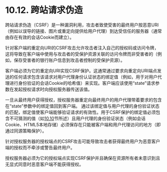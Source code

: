 10.12. 跨站请求伪造
=======================
跨站请求伪造（CSRF）是一种漏洞利用，攻击者致使受害的最终用户按恶意URI（例如以误导的链接、图片或重定向提供给用户代理）到达受信任的服务器（通常由存在有效的会话Cookie而建立）。

针对客户端的重定向URI的CSRF攻击允许攻击者注入自己的授权码或访问令牌，这将导致在客户端中使用与攻击者的受保护资源关联的访问令牌而非受害者的（例如，保存受害者的银行账户信息到攻击者控制的受保护资源）。

客户端必须为它的重定向URI实现CSRF保护。这通常通过要求向重定向URI端点发送的任何请求包含该请求对用户代理身份认证状态的绑定值（例如，用于对用户代理进行身份验证的会话Cookie的哈希值）来实现。客户端应该使用“state”请求参数在发起授权请求时向授权服务器传送该值。

一旦从最终用户获得授权，授权服务器重定向最终用户的用户代理带着要求的包含在“state”参数中的绑定值回到客户端。 通过该绑定值与用户代理的身份验证状态的匹配，绑定值使客户端能够验证请求的有效性。用于CSRF保护的绑定值必须包含不可猜测的值（如[10.10](10.10.md)节所述）且用户代理的身份验证状态（例如会话Cookie、HTML5本地存储）必须保存在只能被客户端和用户代理访问的地方（即通过同源策略保护）。

针对授权服务器的授权端点的CSRF攻击可能导致攻击者获得最终用户为恶意客户端的授权而不牵涉或警告最终用户。

授权服务器必须为它的授权端点实现CSRF保护并且确保在资源所有者未意识到且无显式同意时恶意客户端不能获得授权。
